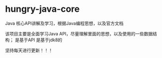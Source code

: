 # hungry-java-core
Java 核心API讲解及学习，根据Java编程思想，以及官方文档

该项目主要是全面学习Java API，尽量理解里面的思想，以及使用的一些数据结构；
是基于API 是基于jdk8的

坚持每天进行更新！！！
